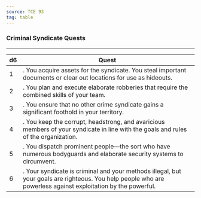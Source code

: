 ```yaml
---
source: TCE 93
tag: table
---
```


### Criminal Syndicate Quests
---
|d6|Quest|
|----|------------|
|1|. You acquire assets for the syndicate. You steal important documents or clear out locations for use as hideouts.|
|2|. You plan and execute elaborate robberies that require the combined skills of your team.|
|3|. You ensure that no other crime syndicate gains a significant foothold in your territory.|
|4|. You keep the corrupt, headstrong, and avaricious members of your syndicate in line with the goals and rules of the organization.|
|5|. You dispatch prominent people—the sort who have numerous bodyguards and elaborate security systems to circumvent.|
|6|. Your syndicate is criminal and your methods illegal, but your goals are righteous. You help people who are powerless against exploitation by the powerful.|
